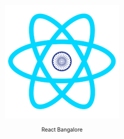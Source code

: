 <p align="center">
  <img src="https://raw.githubusercontent.com/ReactBangalore/art/master/logo.png" height="300px"/>
  <br><br>
  React Bangalore
  <br><br>
</p>

&nbsp;
